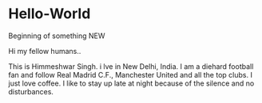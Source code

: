 # Hello-World
Beginning of something NEW

Hi my fellow humans..

This is Himmeshwar Singh. i lve in New Delhi, India.
I am a diehard football fan and follow Real Madrid C.F., Manchester United and all the top clubs.
I just love coffee. I like to stay up late at night because of the silence and no disturbances.
